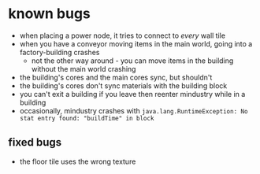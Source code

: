 # known bugs

* when placing a power node, it tries to connect to *every* wall tile
* when you have a conveyor moving items in the main world, going into a factory-building crashes
	+ not the other way around - you can move items in the building without the main world crashing
* the building's cores and the main cores sync, but shouldn't
* the building's cores don't sync materials with the building block
* you can't exit a building if you leave then reenter mindustry while in a building 
* occasionally, mindustry crashes with `java.lang.RuntimeException: No stat entry found: "buildTime" in block`

## fixed bugs

* the floor tile uses the wrong texture
